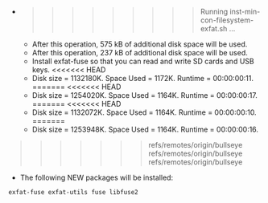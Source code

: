 * >>>>>>>>> Running inst-min-con-filesystem-exfat.sh ...
  * After this operation, 575 kB of additional disk space will be used.
  * After this operation, 237 kB of additional disk space will be used.
  * Install exfat-fuse so that you can read and write SD cards and USB keys.
<<<<<<< HEAD
  * Disk size = 1132180K. Space Used = 1172K. Runtime = 00:00:00:11.
=======
<<<<<<< HEAD
  * Disk size = 1254020K. Space Used = 1164K. Runtime = 00:00:00:17.
=======
<<<<<<< HEAD
  * Disk size = 1132072K. Space Used = 1164K. Runtime = 00:00:00:10.
=======
  * Disk size = 1253948K. Space Used = 1164K. Runtime = 00:00:00:16.
>>>>>>> refs/remotes/origin/bullseye
>>>>>>> refs/remotes/origin/bullseye
>>>>>>> refs/remotes/origin/bullseye
  * The following NEW packages will be installed:
  ```bash
exfat-fuse exfat-utils fuse libfuse2
  ```
